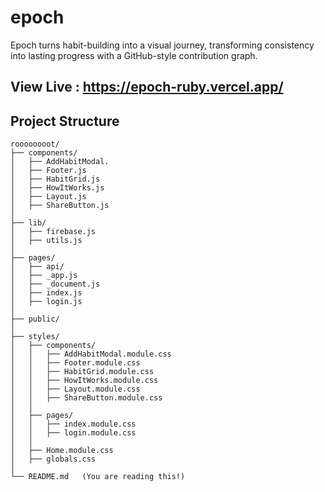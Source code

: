 # epoch 
Epoch turns habit-building into a visual journey, transforming consistency into lasting progress with a GitHub-style contribution graph.

## View Live : https://epoch-ruby.vercel.app/


## Project Structure
```
roooooooot/
├── components/
│   ├── AddHabitModal.
│   ├── Footer.js
│   ├── HabitGrid.js
│   ├── HowItWorks.js
│   ├── Layout.js
│   ├── ShareButton.js
│
├── lib/
│   ├── firebase.js
│   ├── utils.js
│
├── pages/
│   ├── api/
│   ├── _app.js
│   ├── _document.js
│   ├── index.js
│   ├── login.js
│
├── public/
│
├── styles/
│   ├── components/
│   │   ├── AddHabitModal.module.css
│   │   ├── Footer.module.css
│   │   ├── HabitGrid.module.css
│   │   ├── HowItWorks.module.css
│   │   ├── Layout.module.css
│   │   ├── ShareButton.module.css
│   │
│   ├── pages/
│   │   ├── index.module.css
│   │   ├── login.module.css
│   │
│   ├── Home.module.css
│   ├── globals.css
│
└── README.md   (You are reading this!)

```

